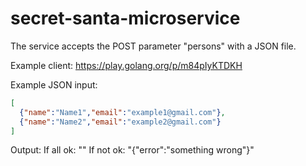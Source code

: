 # secret-santa-microservice

The service accepts the POST parameter "persons" with a JSON file.

Example client: https://play.golang.org/p/m84pIyKTDKH

Example JSON input:

```json
[
  {"name":"Name1","email":"example1@gmail.com"},
  {"name":"Name2","email":"example2@gmail.com"}
]
````

Output:
If all ok: ""
If not ok: "{"error":"something wrong"}"
